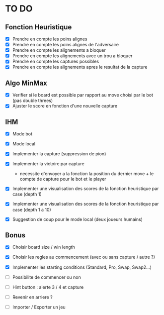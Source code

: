 # TO DO 

## Fonction Heuristique

- [X] Prendre en compte les poins alignes
- [X] Prendre en compte les poins alignes de l'adversaire
- [X] Prendre en compte les alignements a bloquer
- [X] Prendre en compte les alignements avec un trou a bloquer
- [X] Prendre en compte les captures possibles
- [X] Prendre en compte les alignements apres le resultat de la capture
 
## Algo MinMax
- [X] Verifier si le board est possible par rapport au move choisi par le bot (pas double threes)
- [X] Ajuster le score en fonction d'une nouvelle capture

## IHM

- [X] Mode bot
- [X] Mode local
- [X] Implementer la capture (suppression de pion)
- [X] Implementer la victoire par capture
  - necessite d'envoyer a la fonction la position du dernier move + le compte de capture pour le bot et le player
- [X] Implementer une visualisation des scores de la fonction heuristique par case (depth 1)
- [X] Implementer une visualisation des scores de la fonction heuristique par case (depth 1 a 10)
- [X] Suggestion de coup pour le mode local (deux joueurs humains)


## Bonus

- [X] Choisir board size / win length
- [X] Choisir les regles au commencement (avec ou sans capture / autre ?)
- [X] Implementer les starting conditions (Standard, Pro, Swap, Swap2...)
- [ ] Possibilite de commencer ou non
- [ ] Hint button : alerte  3 / 4 et capture
- [ ] Revenir en arriere ?
- [ ] Importer / Exporter un jeu

